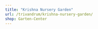 ```yaml
---
title: "Krishna Nursery Garden"
url: /trivandrum/krishna-nursery-garden/
shop: Garten-Center
---
```

